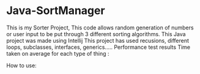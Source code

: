 # Java-SortManager
This is my Sorter Project, This code allows random generation of numbers or user input to be put through 3 different sorting algorithms.
This Java project was made using Intellij
This project has used recusions, different loops, subclasses, interfaces, generics.....
Performance test results
Time taken on average for each type of thing :

How to use: 
